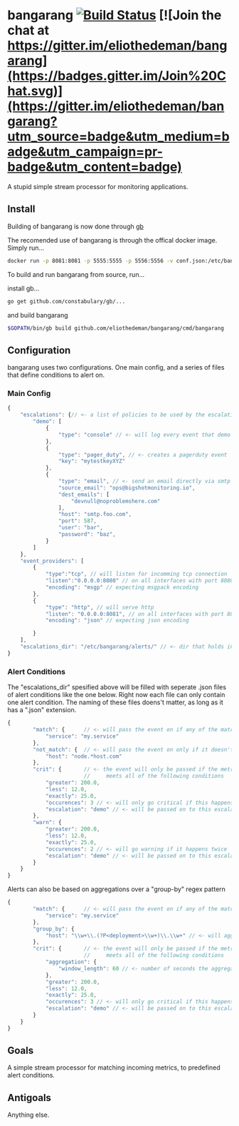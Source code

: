 # bangarang [![Build Status](https://travis-ci.org/eliothedeman/bangarang.svg?branch=master)](https://travis-ci.org/eliothedeman/bangarang) [![Join the chat at https://gitter.im/eliothedeman/bangarang](https://badges.gitter.im/Join%20Chat.svg)](https://gitter.im/eliothedeman/bangarang?utm_source=badge&utm_medium=badge&utm_campaign=pr-badge&utm_content=badge)
A stupid simple stream processor for monitoring applications. 

## Install
Building of bangarang is now done through [gb](https://getgb.io)

The recomended use of bangarang is through the offical docker image. Simply run...
```bash
docker run -p 8081:8081 -p 5555:5555 -p 5556:5556 -v conf.json:/etc/bangarang/conf.json eliothedeman/bangarang
```

To build and run bangarang from source, run...

install gb...
```bash
go get github.com/constabulary/gb/...
```

and build bangarang
```bash
$GOPATH/bin/gb build github.com/eliothedeman/bangarang/cmd/bangarang
```

## Configuration
bangarang uses two configurations. One main config, and a series of files that define conditions to alert on.

### Main Config
```javascript
{
	"escalations": {// <- a list of policies to be used by the escalations
		"demo": [
			{
				"type": "console" // <- will log every event that demo is called on
			},
			{
				"type": "pager_duty", // <- creates a pagerduty event
				"key": "mytestkeyXYZ"
			},
			{
				"type": "email", // <- send an email directly via smtp
				"source_email": "ops@bigshotmonitoring.io", 
				"dest_emails": [
					"devnull@noproblemshere.com"
				],
				"host": "smtp.foo.com",
				"port": 587,
				"user": "bar",
				"password": "baz",
			}
		]
	},
	"event_providers": [
		{
			"type":"tcp", // will listen for incomming tcp connection
			"listen":"0.0.0.0:8080" // on all interfaces with port 8080
			"encoding": "msgp" // expecting msgpack encoding
		},
		{
			"type": "http", // will serve http 
			"listen": "0.0.0.0:8081", // on all interfaces with port 8081
			"encoding": "json" // expecting json encoding

		}
	],
	"escalations_dir": "/etc/bangarang/alerts/" // <- dir that holds individual alert configs
}
```

### Alert Conditions
The "escalations_dir" spesified above will be filled with seperate
.json files of alert conditions like the one below. Right now each file can only contain one alert condition. The naming of these files doens't matter, as long as it has a ".json" extension.
```javascript
{
		"match": {		// <- will pass the event on if any of the match cases are satisifed
			"service": "my.service"
		},
		"not_match": { 	// <- will pass the event on only if it doesn't match these values
			"host": "node.*host.com" 
		},
		"crit": { 		// <- the event will only be passed if the metric
						// 	   meets all of the following conditions
			"greater": 200.0,
			"less": 12.0,
			"exactly": 25.0,
			"occurences": 3 // <- will only go critical if this happens 3 times
			"escalation": "demo" // <- will be passed on to this escalation policy
		},
		"warn": {
			"greater": 200.0,
			"less": 12.0,
			"exactly": 25.0,
			"occurences": 2 // <- will go warning if it happens twice
			"escalation": "demo" // <- will be passed on to this escalation policy
		}
	}
}
```

Alerts can also be based on aggregations over a "group-by" regex pattern
```javascript
{
		"match": {		// <- will pass the event on if any of the match cases are satisifed
			"service": "my.service"
		},
		"group_by": {
			"host": "\\w+\\.(?P<deployment>\\w+)\\.\\w+" // <- will aggregate by the second element of the host name
		},
		"crit": { 		// <- the event will only be passed if the metric
						// 	   meets all of the following conditions
			"aggregation": {
				"window_length": 60 // <- number of seconds the aggregation window is open
			},
			"greater": 200.0,
			"less": 12.0,
			"exactly": 25.0,
			"occurences": 3 // <- will only go critical if this happens 3 times
			"escalation": "demo" // <- will be passed on to this escalation policy
		}
	}
}
```


## Goals
A simple stream processor for matching incoming metrics, to predefined alert conditions.

## Antigoals
Anything else.
